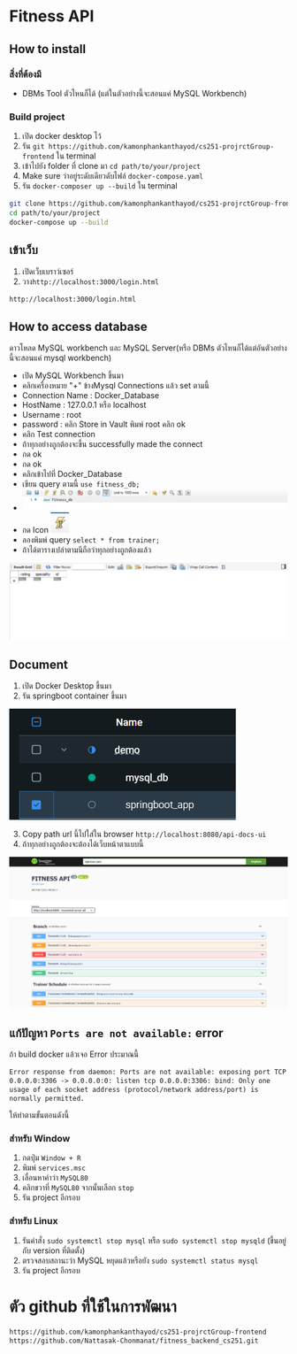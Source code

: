 # Fitness API

## How to install
### สิ่งที่ต้องมี
- DBMs Tool ตัวไหนก็ได้ (แต่ในตัวอย่างนี้จะสอนแค่ MySQL Workbench)


### Build project
1. เปิด docker desktop ไว้
2. รัน ``git https://github.com/kamonphankanthayod/cs251-projrctGroup-frontend`` ใน terminal
3. เข้าไปยัง folder ที่ clone มา ``cd path/to/your/project``
4. Make sure ว่าอยู่ระดับเดียวดับไฟล์ ``docker-compose.yaml``
5. รัน ``docker-composer up --build`` ใน terminal
```bash
git clone https://github.com/kamonphankanthayod/cs251-projrctGroup-frontend
cd path/to/your/project
docker-compose up --build
```


## เข้าเว็บ
1. เปิดเว็บเบราว์เซอร์
2. วาง``http://localhost:3000/login.html``
```bash
http://localhost:3000/login.html
```


## How to access database
ดาวโหลด MySQL workbench และ MySQL Server(หรือ DBMs ตัวไหนก็ได้แต่อันตัวอย่างนี้จะสอนแค่ mysql workbench) 

- เปิด MySQL Workbench ขึ้นมา
- คลิกเครื่องหมาย "+" ข้างMysql Connections แล้ว set ตามนี้
- Connection Name : Docker_Database
- HostName : 127.0.0.1 หรือ localhost
- Username : root
- password : คลิก Store in Vault พิมพ์ root คลิก ok
- คลิก Test connection
- ถ้าทุกอย่างถูกต้องจะขึ้น successfully made the connect
- กด ok
- กด ok
- คลิกเข้าไปที่ Docker_Database
- เขียน query ตามนี้ ```use fitness_db;```
- ![img.png](img.png)
- กด Icon 
![img_1.png](img_1.png)
- ลองพิมพ์ query ```select * from trainer;```
- ถ้าได้ตารางเปล่าตามนีถือว่าทุกอย่างถูกต้องแล้ว

![img_2.png](img_2.png)

## Document

1. เปิด Docker Desktop ขึ้นมา
2. รัน springboot container ขึ้นมา

![img_3.png](img_3.png)

3. Copy path url นี้ไปใส่ใน browser ``http://localhost:8080/api-docs-ui``
4. ถ้าทุกอย่างถูกต้องจะต้องได้เว็บหน้าตาแบบนี้

![img_4.png](img_4.png)


## แก้ปัญหา ``Ports are not available:`` error
ถ้า build docker แล้วเจอ Error ประมาณนี้

```
Error response from daemon: Ports are not available: exposing port TCP 0.0.0.0:3306 -> 0.0.0.0:0: listen tcp 0.0.0.0:3306: bind: Only one usage of each socket address (protocol/network address/port) is normally permitted.
```

ให้ทําตามขั้นตอนดังนี้

### สําหรับ Window
1. กดปุ่ม ``Window + R``
2. พิมพ์ ``services.msc``
3. เลื่อนหาคําว่า ``MySQL80``
4. คลิกขวาที่ ``MySQL80`` จากนั้นเลือก ``stop``
5. รัน project อีกรอบ

### สําหรับ Linux
1. รันคําสั่ง ```sudo systemctl stop mysql``` หรือ ``sudo systemctl stop mysqld`` (ขึ้นอยู่กับ version ที่ติดตั้ง)
2. ตรวจสอบสถานะว่า MySQL หยุดแล้วหรือยัง ``sudo systemctl status mysql``
3. รัน project อีกรอบ



# ตัว github ที่ใช้ในการพัฒนา
```bash
https://github.com/kamonphankanthayod/cs251-projrctGroup-frontend
https://github.com/Nattasak-Chonmanat/fitness_backend_cs251.git
```